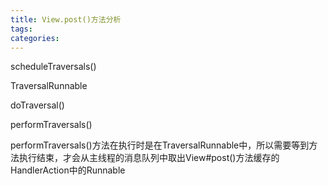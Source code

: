 ```yaml
---
title: View.post()方法分析
tags:
categories:
---
```


scheduleTraversals()

TraversalRunnable

doTraversal()

performTraversals()

performTraversals()方法在执行时是在TraversalRunnable中，所以需要等到方法执行结束，才会从主线程的消息队列中取出View#post()方法缓存的HandlerAction中的Runnable